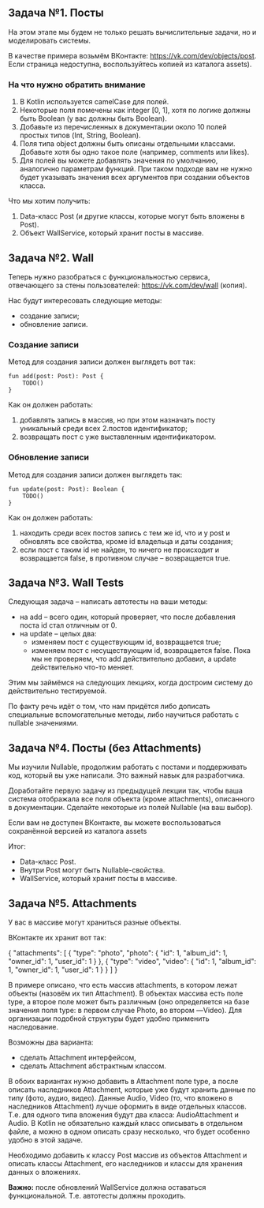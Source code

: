 ## Задача №1. Посты

На этом этапе мы будем не только решать вычислительные задачи, но и моделировать системы.

В качестве примера возьмём ВКонтакте: https://vk.com/dev/objects/post. Если страница недоступна, воспользуйтесь копией из каталога assets).

### На что нужно обратить внимание

1. В Kotlin используется camelCase для полей.
2. Некоторые поля помечены как integer [0, 1], хотя по логике должны быть Boolean (у вас должны быть Boolean).
3. Добавьте из перечисленных в документации около 10 полей простых типов (Int, String, Boolean).
4. Поля типа object должны быть описаны отдельными классами. Добавьте хотя бы одно такое поле (например, comments или likes).
5. Для полей вы можете добавлять значения по умолчанию, аналогично параметрам функций. При таком подходе вам не нужно будет указывать значения всех аргументов при создании объектов класса.
   
Что мы хотим получить:

1. Data-класс Post (и другие классы, которые могут быть вложены в Post).
2. Объект WallService, который хранит посты в массиве.
   
## Задача №2. Wall

Теперь нужно разобраться с функциональностью сервиса, отвечающего за стены пользователей: https://vk.com/dev/wall (копия).

Нас будут интересовать следующие методы:

- создание записи;
- обновление записи.
  
### Создание записи

Метод для создания записи должен выглядеть вот так:

    fun add(post: Post): Post {
        TODO()
    }
Как он должен работать:

1. добавлять запись в массив, но при этом назначать посту уникальный среди всех 2.постов идентификатор;
2. возвращать пост с уже выставленным идентификатором.

### Обновление записи

Метод для создания записи должен выглядеть так:

    fun update(post: Post): Boolean {
        TODO()
    }
Как он должен работать:

1. находить среди всех постов запись с тем же id, что и у post и обновлять все свойства, кроме id владельца и даты создания;
2. если пост с таким id не найден, то ничего не происходит и возвращается false, в противном случае – возвращается true.

## Задача №3. Wall Tests

Следующая задача – написать автотесты на ваши методы:

- на add – всего один, который проверяет, что после добавления поста id стал отличным от 0.
- на update – целых два:
  - изменяем пост с существующим id, возвращается true;
  - изменяем пост с несуществующим id, возвращается false.
Пока мы не проверяем, что add действительно добавил, а update действительно что-то меняет.

Этим мы займёмся на следующих лекциях, когда достроим систему до действительно тестируемой.

По факту речь идёт о том, что нам придётся либо дописать специальные вспомогательные методы, либо научиться работать с nullable значениями.

## Задача №4. Посты (без Attachments)

Мы изучили Nullable, продолжим работать с постами и поддерживать код, который вы уже написали. Это важный навык для разработчика.

Доработайте первую задачу из предыдущей лекции так, чтобы ваша система отображала все поля объекта (кроме attachments), описанного в документации. Сделайте некоторые из полей Nullable (на ваш выбор).

Если вам не доступен ВКонтакте, вы можете воспользоваться сохранённой версией из каталога assets

Итог:

- Data-класс Post.
- Внутри Post могут быть Nullable-свойства.
- WallService, который хранит посты в массиве.

## Задача №5. Attachments

У вас в массиве могут храниться разные объекты.

ВКонтакте их хранит вот так:

{
    "attachments": [
      {
        "type": "photo",
        "photo": {
            "id": 1,
            "album_id": 1,
            "owner_id": 1,
            "user_id": 1
        }
      }, {
        "type": "video",
        "video": {
            "id": 1,
            "album_id": 1,
            "owner_id": 1,
            "user_id": 1
        }
      }
    ]
}

В примере описано, что есть массив attachments, в котором лежат объекты (назовём их тип  Attachment). В объектах массива есть поле type, а второе поле может быть различным (оно определяется на базе значения поля type: в первом случае Photo, во втором —Video). Для организации подобной структуры будет удобно применить наследование.

Возможны два варианта:

- сделать Attachment интерфейсом,
- сделать Attachment абстрактным классом.
  
В обоих вариантах нужно добавить в Attachment поле type, а после описать наследников Attachment, которые уже будут хранить данные по типу (фото, аудио, видео). Данные Audio, Video (то, что вложено в наследников Attachment) лучше оформить в виде отдельных классов. Т.е. для одного типа вложения будут два класса: AudioAttachment и Audio. В Kotlin не обязательно каждый класс описывать в отдельном файле, а можно в одном описать сразу несколько, что будет особенно удобно в этой задаче.

Необходимо добавить к классу Post массив из объектов Attachment и описать классы Attachment, его наследников и классы для хранения данных о вложениях.

__Важно:__ после обновлений WallService должна оставаться функциональной. Т.е. автотесты должны проходить.
